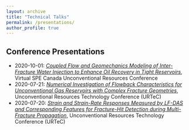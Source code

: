 ```yaml
---
layout: archive
title: "Technical Talks"
permalink: /presentations/
author_profile: true
---
```


## Conference Presentations 
- 2020-10-01: [*Coupled Flow and Geomechanics Modeling of Inter-Fracture Water Injection to Enhance Oil Recovery in Tight Reservoirs*](https://doi.org/10.2118/199983-PA), Virtual SPE Canada Unconventional Resources Conference
- 2020-07-21: [*Numerical Investigation of Flowback Characteristics for Unconventional Gas Reservoirs with Complex Fracture Geometries*](https://www.onepetro.org/conference-paper/URTEC-2020-2955-MS), Unconventional Resources Technology Conference (URTeC)
- 2020-07-20: [*Strain and Strain-Rate Responses Measured by LF-DAS and Corresponding Features for Fracture-Hit Detection during Multi-Fracture Propagation*](https://www.onepetro.org/conference-paper/URTEC-2020-2948-MS), Unconventional Resources Technology Conference (URTeC) 
